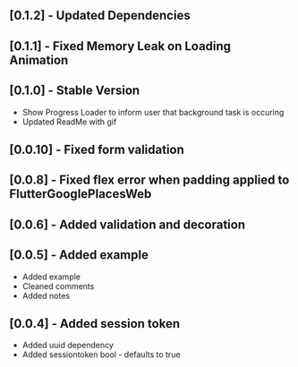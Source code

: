 ## [0.1.2] - Updated Dependencies

## [0.1.1] - Fixed Memory Leak on Loading Animation

## [0.1.0] - Stable Version

* Show Progress Loader to inform user that background task is occuring
* Updated ReadMe with gif

## [0.0.10] - Fixed form validation

## [0.0.8] - Fixed flex error when padding applied to FlutterGooglePlacesWeb

## [0.0.6] - Added validation and decoration

## [0.0.5] - Added example

* Added example
* Cleaned comments
* Added notes

## [0.0.4] - Added session token

* Added uuid dependency
* Added sessiontoken bool - defaults to true
